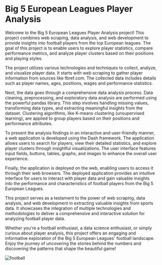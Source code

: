 # Big 5 European Leagues Player Analysis

Welcome to the Big 5 European Leagues Player Analysis project! This project combines web scraping, data analysis, and web development to provide insights into football players from the top European leagues. The goal of this project is to enable users to explore player statistics, compare performance metrics, and analyze player clusters based on their positions and playing styles.

The project utilizes various technologies and techniques to collect, analyze, and visualize player data. It starts with web scraping to gather player information from sources like fbref.com. The collected data includes details such as player names, ages, positions, wages and performance statistics.

Next, the data goes through a comprehensive data analysis process. Data cleaning, preprocessing, and exploratory data analysis are performed using the powerful pandas library. This step involves handling missing values, transforming data types, and extracting meaningful insights from the dataset. Clustering algorithms, like K-means clustering (unsupervised learning), are applied to group players based on their positions and performance attributes.

To present the analysis findings in an interactive and user-friendly manner, a web application is developed using the Dash framework. The application allows users to search for players, view their detailed statistics, and explore player clusters through insightful visualizations. The user interface features input fields, buttons, tables, graphs, and images to enhance the overall user experience.

Finally, the application is deployed on the web, enabling users to access it through their web browsers. The deployed application provides an intuitive interface for users to interact with player data and gain valuable insights into the performance and characteristics of football players from the Big 5 European Leagues.

This project serves as a testament to the power of web scraping, data analysis, and web development in extracting valuable insights from sports data. It showcases the integration of multiple technologies and methodologies to deliver a comprehensive and interactive solution for analyzing football player data.

Whether you're a football enthusiast, a data science enthusiast, or simply curious about player analysis, this project offers an engaging and informative exploration of the Big 5 European Leagues' football landscape. Enjoy the journey of uncovering the stories behind the numbers and discovering the patterns that shape the beautiful game!

![football](https://github.com/felipegomez30/football-analyisis/assets/130583163/f79ca3a0-01dd-4cae-aa0a-a7f0349ca736)
